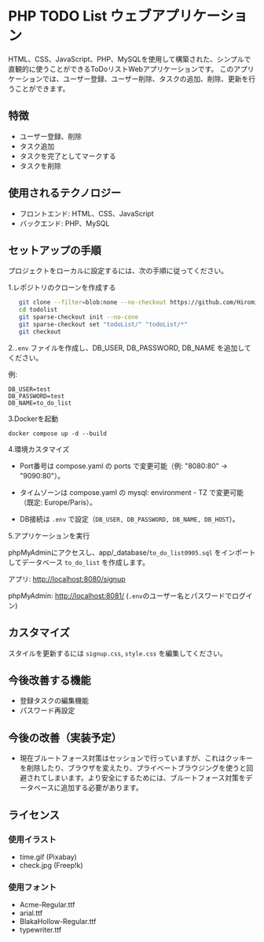 # PHP TODO List ウェブアプリケーション

HTML、CSS、JavaScript、PHP、MySQLを使用して構築された、シンプルで直観的に使うことができるToDoリストWebアプリケーションです。
このアプリケーションでは、ユーザー登録、ユーザー削除、タスクの追加、削除、更新を行うことができます。

## 特徴

- ユーザー登録、削除
- タスク追加
- タスクを完了としてマークする
- タスクを削除
  
## 使用されるテクノロジー

- フロントエンド: HTML、CSS、JavaScript
- バックエンド: PHP、MySQL

## セットアップの手順

プロジェクトをローカルに設定するには、次の手順に従ってください。

1.レポジトリのクローンを作成する

```bash
   git clone --filter=blob:none --no-checkout https://github.com/Hiromi-k57/DWWM2025.git todolist
   cd todolist
   git sparse-checkout init --no-cone
   git sparse-checkout set "todoList/" "todoList/*"
   git checkout
   ```

2.``.env`` ファイルを作成し、DB_USER, DB_PASSWORD, DB_NAME を追加してください。

例:

```env
DB_USER=test
DB_PASSWORD=test
DB_NAME=to_do_list
```

3.Dockerを起動

``docker compose up -d --build``

4.環境カスタマイズ

- Port番号は compose.yaml の ports で変更可能（例: "8080:80" → "9090:80"）。

- タイムゾーンは compose.yaml の mysql: environment - TZ で変更可能（既定: Europe/Paris）。

- DB接続は `.env` で設定（``DB_USER, DB_PASSWORD, DB_NAME, DB_HOST``）。

5.アプリケーションを実行

phpMyAdminにアクセスし、app/_database/``to_do_list0905.sql`` をインポートしてデータベース ``to_do_list`` を作成します。

アプリ:  [http://localhost:8080/signup](http://localhost:8080/signup)

phpMyAdmin: [http://localhost:8081/](http://localhost:8081/)
  (`.env`のユーザー名とパスワードでログイン)

## カスタマイズ

スタイルを更新するには ``signup.css``, ``style.css`` を編集してください。

## 今後改善する機能

- 登録タスクの編集機能
- パスワード再設定

## 今後の改善（実装予定）

- 現在ブルートフォース対策はセッションで行っていますが、これはクッキーを削除したり、ブラウザを変えたり、プライベートブラウジングを使うと回避されてしまいます。より安全にするためには、ブルートフォース対策をデータベースに追加する必要があります。

## ライセンス

### 使用イラスト

- time.gif (Pixabay)
- check.jpg (Freep!k)

### 使用フォント

- Acme-Regular.ttf
- arial.ttf
- BlakaHollow-Regular.ttf
- typewriter.ttf
